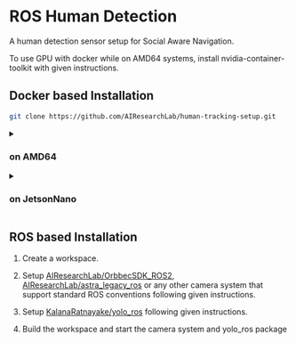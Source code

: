 # ROS Human Detection

A human detection sensor setup for Social Aware Navigation.

To use GPU with docker while on AMD64 systems, install nvidia-container-toolkit with given instructions.

## Docker based Installation

```sh
git clone https://github.com/AIResearchLab/human-tracking-setup.git
```

<details> 
<summary> <h3> on AMD64 </h3> </summary>

### Startup

```sh
docker compose -f compose.amd64.yml pull
docker compose -f compose.amd64.yml up
```

### Stopping

```sh
docker compose -f compose.amd64.yml down
```

### Remove docker volumes for resetting

```sh
docker volume rm ros-human-detection_yolo
```

</details>

<details> 
<summary> <h3> on JetsonNano </h3> </summary>

### Startup

```sh
docker compose -f compose.jnano.yml pull
docker compose -f compose.jnano.yml up
```

### Stopping

```sh
docker compose -f compose.jnano.yml down
```

### Remove docker volumes for resetting

```sh
docker volume rm ros-human-detection_yolo
```
</details>

## ROS based Installation

1) Create a workspace.

1) Setup [AIResearchLab/OrbbecSDK_ROS2](https://github.com/AIResearchLab/OrbbecSDK_ROS2), [AIResearchLab/astra_legacy_ros](https://github.com/AIResearchLab/astra_legacy_ros) or any other camera system that support standard ROS conventions following given instructions.

2) Setup [KalanaRatnayake/yolo_ros](https://github.com/KalanaRatnayake/yolo_ros) following given instructions.

3) Build the workspace and start the camera system and yolo_ros package